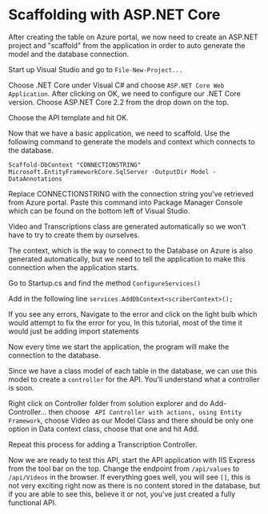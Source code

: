 # Scaffolding with ASP.NET Core
After creating the table on Azure portal, we now need to create an ASP.NET project and "scaffold" from the application in order to auto generate the model and the database connection.

Start up Visual Studio and go to `File-New-Project...`

Choose .NET Core under Visual C# and choose `ASP.NET Core Web Application`. After clicking on OK, we need to configure our .NET Core version. Choose ASP.NET Core 2.2 from the drop down on the top. 

Choose the API template and hit OK.

Now that we have a basic application, we need to scaffold. Use the following command to generate the models and context which connects to the database.

```
Scaffold-DbContext "CONNECTIONSTRING" Microsoft.EntityFrameworkCore.SqlServer -OutputDir Model -DataAnnotations
```

Replace CONNECTIONSTRING with the connection string you've retrieved from Azure portal. Paste this command into Package Manager Console which can be found on the bottom left of Visual Studio.

Video and Transcriptions class are generated automatically so we won't have to try to create them by ourselves. 

The context, which is the way to connect to the Database on Azure is also generated automatically, but we need to tell the application to make this connection when the application starts.

Go to Startup.cs and find the method ``ConfigureServices()``

Add in the following line
`
services.AddDbContext<scriberContext>();
`

If you see any errors, Navigate to the error and click on the light bulb which would attempt to fix the error for you, In this tutorial, most of the time it would just be adding import statements

Now every time we start the application, the program will make the connection to the database.

Since we have a class model of each table in the database, we can use this model to create a `controller` for the API. You'll understand what a controller is soon.

Right click on Controller folder from solution explorer and do Add-Controller... then choose ` API Controller with actions, using Entity Framework`, choose Video as our Model Class and there should be only one option in Data context class, choose that one and hit Add.

Repeat this process for adding a Transcription Controller.

Now we are ready to test this API, start the API application with IIS Express from the tool bar on the top. Change the endpoint from `/api/values` to `/api/Videos` in the browser. If everything goes well, you will see `[]`, this is not very exciting right now as there is no content stored in the database, but if you are able to see this, believe it or not, you've just created a fully functional API.